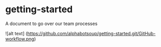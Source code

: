 # getting-started
A document to go over our team processes

![alt text] (https://github.com/alphabotsoup/getting-started.git/GitHub-workflow.png)

